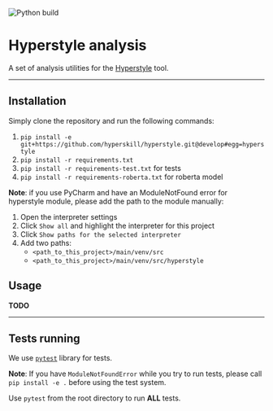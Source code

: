 ![Python build](https://github.com/hyperskill/hyperstyle/workflows/Python%20build/badge.svg?branch=develop)

# Hyperstyle analysis

A set of analysis utilities for the [Hyperstyle](https://github.com/hyperskill/hyperstyle) tool.
  
---

## Installation

Simply clone the repository and run the following commands:

1. `pip install -e git+https://github.com/hyperskill/hyperstyle.git@develop#egg=hyperstyle`
2. `pip install -r requirements.txt`
3. `pip install -r requirements-test.txt` for tests
4. `pip install -r requirements-roberta.txt` for roberta model

**Note**: if you use PyCharm and have an ModuleNotFound error for hyperstyle module, 
please add the path to the module manually:

1. Open the interpreter settings
2. Click `Show all` and highlight the interpreter for this project
3. Click `Show paths for the selected interpreter`
4. Add two paths: 
   - `<path_to_this_project>/main/venv/src`
   - `<path_to_this_project>/main/venv/src/hyperstyle`

## Usage

**TODO**

---

## Tests running

We use [`pytest`](https://docs.pytest.org/en/latest/contents.html) library for tests.

__Note__: If you have `ModuleNotFoundError` while you try to run tests, please call `pip install -e .`
 before using the test system.

Use `pytest` from the root directory to run __ALL__ tests.

